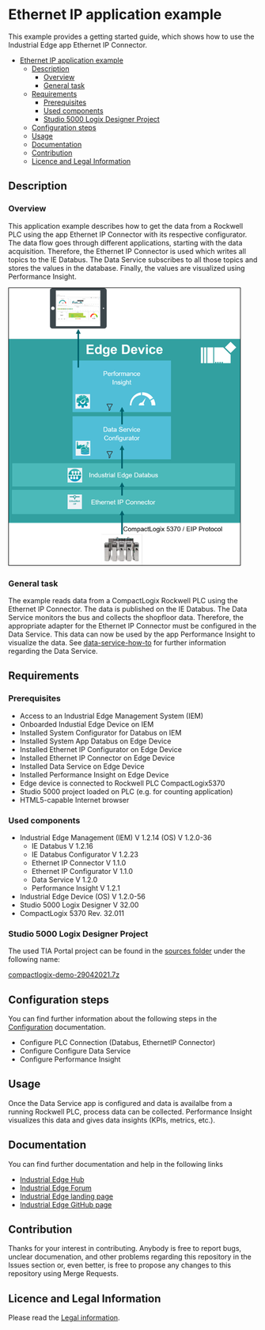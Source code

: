 # Ethernet IP application example

This example provides a getting started guide, which shows how to use the Industrial Edge app Ethernet IP Connector.

- [Ethernet IP application example](#ethernet-ip-application-example)
  - [Description](#description)
    - [Overview](#overview)
    - [General task](#general-task)
  - [Requirements](#requirements)
    - [Prerequisites](#prerequisites)
    - [Used components](#used-components)
    - [Studio 5000 Logix Designer Project](#studio-5000-logix-designer-project)
  - [Configuration steps](#configuration-steps)
  - [Usage](#usage)
  - [Documentation](#documentation)
  - [Contribution](#contribution)
  - [Licence and Legal Information](#licence-and-legal-information)

## Description

### Overview

This application example describes how to get the data from a Rockwell PLC using the app Ethernet IP Connector with its respective configurator. The data flow goes through different applications, starting with the data acquisition. Therefore, the Ethernet IP Connector is used which writes all topics to the IE Databus. The Data Service subscribes to all those topics and stores the values in the database. Finally, the values are visualized using Performance Insight.

![Overview](/docs/graphics/overview-eip.png)

### General task

The example reads data from a CompactLogix Rockwell PLC using the Ethernet IP Connector. The data is published on the IE Databus. The Data Service monitors the bus and collects the shopfloor data. Therefore, the appropriate adapter for the Ethernet IP Connector must be configured in the Data Service. This data can now be used by the app Performance Insight to visualize the data. See [data-service-how-to](https://github.com/industrial-edge/data-service-configure-s7-adapter-to-collect-data) for further information regarding the Data Service.

## Requirements

### Prerequisites

- Access to an Industrial Edge Management System (IEM)
- Onboarded Industial Edge Device on IEM
- Installed System Configurator for Databus on IEM
- Installed System App Databus on Edge Device
- Installed Ethernet IP Configurator on Edge Device
- Installed Ethernet IP Connector on Edge Device
- Installed Data Service on Edge Device
- Installed Performance Insight on Edge Device
- Edge device is connected to Rockwell PLC CompactLogix5370
- Studio 5000 project loaded on PLC (e.g. for counting application)
- HTML5-capable Internet browser

### Used components

- Industrial Edge Management (IEM) V 1.2.14 (OS) V 1.2.0-36
  - IE Databus V 1.2.16
  - IE Databus Configurator V 1.2.23
  - Ethernet IP Connector V 1.1.0
  - Ethernet IP Configurator V 1.1.0
  - Data Service V 1.2.0
  - Performance Insight V 1.2.1
- Industrial Edge Device (OS) V 1.2.0-56
- Studio 5000 Logix Designer V 32.00
- CompactLogix 5370 Rev. 32.011

### Studio 5000 Logix Designer Project

The used TIA Portal project can be found in the [sources folder](/src) under the following name:

[compactlogix-demo-29042021.7z](./src/compactlogix-demo-29042021.7z)

## Configuration steps

You can find further information about the following steps in the [Configuration](/docs/Installation.md) documentation.

- Configure PLC Connection (Databus, EthernetIP Connector)
- Configure Configure Data Service
- Configure Performance Insight

## Usage

Once the Data Service app is configured and data is availalbe from a running Rockwell PLC, process data can be collected. Performance Insight visualizes this data and gives data insights (KPIs, metrics, etc.).

## Documentation

You can find further documentation and help in the following links

- [Industrial Edge Hub](https://iehub.eu1.edge.siemens.cloud/#/documentation)
- [Industrial Edge Forum](https://www.siemens.com/industrial-edge-forum)
- [Industrial Edge landing page](https://new.siemens.com/global/en/products/automation/topic-areas/industrial-edge/simatic-edge.html)
- [Industrial Edge GitHub page](https://github.com/industrial-edge)
  
## Contribution

Thanks for your interest in contributing. Anybody is free to report bugs, unclear documenation, and other problems regarding this repository in the Issues section or, even better, is free to propose any changes to this repository using Merge Requests.

## Licence and Legal Information

Please read the [Legal information](LICENSE.md).

